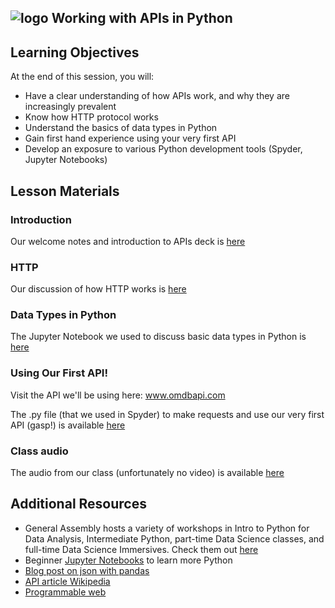 ## ![logo](https://ga-dash.s3.amazonaws.com/production/assets/logo-9f88ae6c9c3871690e33280fcf557f33.png) Working with APIs in Python

## Learning Objectives

At the end of this session, you will:
- Have a clear understanding of how APIs work, and why they are increasingly prevalent
- Know how HTTP protocol works
- Understand the basics of data types in Python
- Gain first hand experience using your very first API
- Develop an exposure to various Python development tools (Spyder, Jupyter Notebooks)

## Lesson Materials

### Introduction

Our welcome notes and introduction to APIs deck is [here](https://github.com/josephofiowa/GA-DSI/blob/master/intro-to-apis-python/assets/slides/intro-to-apis-in-python.pdf)

### HTTP

Our discussion of how HTTP works is [here](https://github.com/josephofiowa/GA-DSI/blob/master/intro-to-apis-python/HTTP-protocol.md)

### Data Types in Python

The Jupyter Notebook we used to discuss basic data types in Python is [here](https://github.com/josephofiowa/GA-DSI/blob/master/intro-to-apis-python/code/Intro.ipynb)

### Using Our First API!

Visit the API we'll be using here: www.omdbapi.com

The .py file (that we used in Spyder) to make requests and use our very first API (gasp!) is available [here](https://github.com/josephofiowa/dekegeek/blob/master/boshac16/code/api-usage-example.py)

### Class audio

The audio from our class (unfortunately no video) is available [here](https://www.youtube.com/watch?v=uXB8NReKRrA)


## Additional Resources

- General Assembly hosts a variety of workshops in Intro to Python for Data Analysis, Intermediate Python, part-time Data Science classes, and full-time Data Science Immersives. Check them out [here](https://generalassemb.ly/education/)
- Beginner [Jupyter Notebooks](https://github.com/jdwittenauer/ipython-notebooks) to learn more Python
- [Blog post on json with pandas](https://www.dataquest.io/blog/using-json-data-in-pandas/)
- [API article Wikipedia](https://en.wikipedia.org/wiki/Application_programming_interface)
- [Programmable web](http://www.programmableweb.com/)